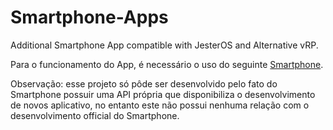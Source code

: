 # Smartphone-Apps
Additional Smartphone App compatible with JesterOS and Alternative vRP.

Para o funcionamento do App, é necessário o uso do seguinte [Smartphone](https://discord.gg/tmfBdTHaUu).

Observação: esse projeto só pôde ser desenvolvido pelo fato do Smartphone possuir uma API própria que disponibiliza o desenvolvimento de novos aplicativo,
no entanto este não possui nenhuma relação com o desenvolvimento official do Smartphone.
